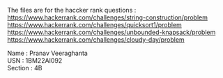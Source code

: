 The files are for the haccker rank questions : \
https://www.hackerrank.com/challenges/string-construction/problem \
https://www.hackerrank.com/challenges/quicksort1/problem \
https://www.hackerrank.com/challenges/unbounded-knapsack/problem \
https://www.hackerrank.com/challenges/cloudy-day/problem

Name : Pranav Veeraghanta \
USN : 1BM22AI092 \
Section : 4B
